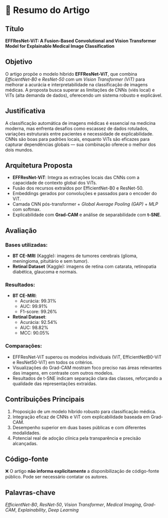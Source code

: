 # 📄 Resumo do Artigo

## Título
**EFFResNet-ViT: A Fusion-Based Convolutional and Vision Transformer Model for Explainable Medical Image Classification**

## Objetivo
O artigo propõe o modelo híbrido **EFFResNet-ViT**, que combina *EfficientNet-B0* e *ResNet-50* com um *Vision Transformer (ViT)* para melhorar a acurácia e interpretabilidade na classificação de imagens médicas. A proposta busca superar as limitações de CNNs (viés local) e ViTs (alta demanda de dados), oferecendo um sistema robusto e explicável.

## Justificativa
A classificação automática de imagens médicas é essencial na medicina moderna, mas enfrenta desafios como escassez de dados rotulados, variações estruturais entre pacientes e necessidade de explicabilidade. CNNs são boas para padrões locais, enquanto ViTs são eficazes para capturar dependências globais — sua combinação oferece o melhor dos dois mundos.

## Arquitetura Proposta
- **EFFResNet-ViT**: Integra as extrações locais das CNNs com a capacidade de contexto global dos ViTs.
- Fusão dos recursos extraídos por EfficientNet-B0 e ResNet-50.
- Embeddings gerados por convoluções e passados para o encoder do ViT.
- Camada CNN pós-transformer + *Global Average Pooling (GAP)* + *MLP* com softmax.
- Explicabilidade com **Grad-CAM** e análise de separabilidade com **t-SNE**.

## Avaliação
### Bases utilizadas:
- **BT CE-MRI** (Kaggle): imagens de tumores cerebrais (glioma, meningioma, pituitário e sem tumor).
- **Retinal Dataset** (Kaggle): imagens de retina com catarata, retinopatia diabética, glaucoma e normais.

### Resultados:
- **BT CE-MRI**:
  - Acurácia: 99.31%
  - AUC: 99.91%
  - F1-score: 99.26%
- **Retinal Dataset**:
  - Acurácia: 92.54%
  - AUC: 98.82%
  - MCC: 90.05%

### Comparações:
- EFFResNet-ViT superou os modelos individuais (ViT, EfficientNetB0-ViT e ResNet50-ViT) em todos os critérios.
- Visualizações do Grad-CAM mostram foco preciso nas áreas relevantes das imagens, em contraste com outros modelos.
- Resultados de t-SNE indicam separação clara das classes, reforçando a qualidade das representações extraídas.

## Contribuições Principais
1. Proposição de um modelo híbrido robusto para classificação médica.
2. Integração eficaz de CNNs e ViT com explicabilidade baseada em Grad-CAM.
3. Desempenho superior em duas bases públicas e com diferentes modalidades.
4. Potencial real de adoção clínica pela transparência e precisão alcançadas.

## Código-fonte
❌ O artigo **não informa explicitamente** a disponibilização de código-fonte público. Pode ser necessário contatar os autores.

## Palavras-chave
*EfficientNet-B0*, *ResNet-50*, *Vision Transformer*, *Medical Imaging*, *Grad-CAM*, *Explainability*, *Deep Learning*